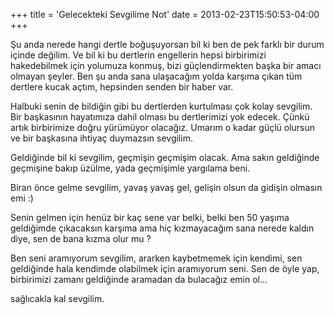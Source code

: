 +++
title = 'Gelecekteki Sevgilime Not'
date = 2013-02-23T15:50:53-04:00
+++

Şu anda nerede hangi dertle boğuşuyorsan bil ki ben de pek farklı bir durum içinde değilim. Ve bil ki bu dertlerin engellerin hepsi birbirimizi hakedebilmek için yolumuza konmuş, bizi güçlendirmekten başka bir amacı olmayan şeyler. Ben şu anda sana ulaşacağım yolda karşıma çıkan tüm dertlere kucak açtım, hepsinden senden bir haber var.

Halbuki senin de bildiğin gibi bu dertlerden kurtulması çok kolay sevgilim. Bir başkasının hayatımıza dahil olması bu dertlerimizi yok edecek. Çünkü artık birbirimize doğru yürümüyor olacağız. Umarım o kadar güçlü olursun ve bir başkasına ihtiyaç duymazsın sevgilim.

Geldiğinde bil ki sevgilim, geçmişin geçmişim olacak. Ama sakın geldiğinde geçmişine bakıp üzülme, yada geçmişimle yargılama beni.

Biran önce gelme sevgilim, yavaş yavaş gel, gelişin olsun da gidişin olmasın emi :)

Senin gelmen için henüz bir kaç sene var belki, belki ben 50 yaşıma geldiğimde çıkacaksın karşıma ama hiç kızmayacağım sana nerede kaldın diye, sen de bana kızma olur mu ?

Ben seni aramıyorum sevgilim, ararken kaybetmemek için kendimi, sen geldiğinde hala kendimde olabilmek için aramıyorum seni. Sen de öyle yap, birbirimizi zamanı geldiğinde aramadan da bulacağız emin ol…

sağlıcakla kal sevgilim.
